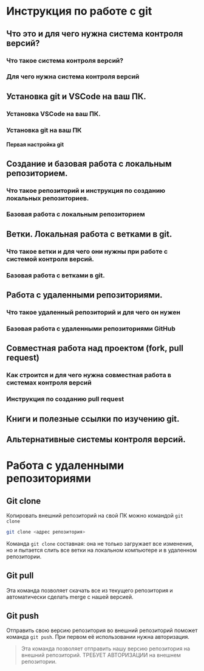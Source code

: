 # Инструкция по работе с git

## Что это и для чего нужна система контроля версий?

### Что такое система контроля версий?

### Для чего нужна система контроля версий

## Установка git и VSCode на ваш ПК.

### Установка VSCode на ваш ПК.

### Установка git на ваш ПК

#### Первая настройка git

## Создание и базовая работа с локальным репозиторием.

### Что такое репозиторий и инструкция по созданию локальных репозиториев.

### Базовая работа с локальным репозиторием

## Ветки. Локальная работа с ветками в git.

### Что такое ветки и для чего они нужны при работе с системой контроля версий.

### Базовая работа с ветками в git.

## Работа с удаленными репозиториями.

### Что такое удаленный репозиторий и для чего он нужен

### Базовая работа с удаленными репозиториями GitHub

## Совместная работа над проектом (fork, pull request)

### Как строится и для чего нужна совместная работа в системах контроля версий

### Инструкция по созданию pull request

## Книги и полезные ссылки по изучению git.

## Альтернативные системы контроля версий.

# Работа с удаленными репозиториями

##  Git clone

Копировать внешний репозиторий на свой ПК можно командой ```git clone```

```sh
git clone <адрес репозитория>
```

Команда ```git clone``` составная: она не только загружает все изменения, но и пытается слить все ветки на локальном компьютере и в удаленном репозитории.

## Git pull 

Эта команда позволяет скачать все из текущего репозитория и автоматически сделать merge с нашей версией.

## Git push

Отправить свою версию репозитория во внешний репозиторий поможет команда ```git push```. При первом её использовании нужна авторизация.

> Эта команда позволяет отправить нашу версию репозитория на внешний репозиторий.
ТРЕБУЕТ АВТОРИЗАЦИИ  на внешнем репозитории.
